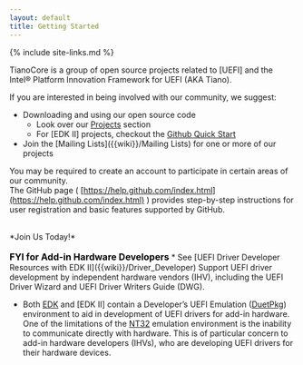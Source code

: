 ```yaml
---
layout: default
title: Getting Started
---
```

{% include site-links.md %}

TianoCore is a group of open source projects related to [UEFI] and
the Intel&reg; Platform Innovation Framework for UEFI (AKA Tiano).

If you are interested in being involved with our community, we suggest:

* Downloading and using our open source code
  * Look over our [Projects]({{wiki}}/Additional-Projects) section 
  * For [EDK II] projects, checkout the  [Github Quick Start]({{wiki}}/SourceForge-to-Github-Quick-Start)
* Join the [Mailing Lists]({{wiki}}/Mailing Lists) for one or more of our projects

You may be required to create an account to participate in certain
areas of our community. <BR>
The GitHub page ( [https://help.github.com/index.html](https://help.github.com/index.html) ) provides step-by-step instructions for user registration and basic features supported by GitHub. 


<BR>
*Join Us Today!*
<BR>
<BR>
<MTMarkdownOptions output='html4'>
<b><font size="3" color="#070707">FYI for Add-in Hardware 
	Developers</font></b>
</MTMarkdownOptions>
* See [UEFI Driver Developer Resources with EDK
  II]({{wiki}}/Driver_Developer) Support UEFI driver development by
  independent hardware vendors (IHV), including the UEFI Driver Wizard
  and UEFI Driver Writers Guide (DWG).

* Both [EDK]({{wiki}}/EDK) and [EDK II] contain a Developer’s UEFI
  Emulation ([DuetPkg]({{wiki}}/DuetPkg)) environment to aid in
  development of UEFI drivers for add-in hardware. One of the
  limitations of the [NT32]({{wiki}}/NT32) emulation environment is
  the inability to communicate directly with hardware. This is of
  particular concern to add-in hardware developers (IHVs), who are
  developing UEFI drivers for their hardware devices.

